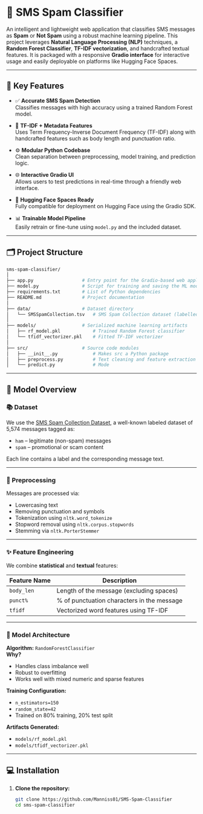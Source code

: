 # 📩 SMS Spam Classifier

An intelligent and lightweight web application that classifies SMS messages as **Spam** or **Not Spam** using a robust machine learning pipeline. This project leverages **Natural Language Processing (NLP)** techniques, a **Random Forest Classifier**, **TF-IDF vectorization**, and handcrafted textual features. It is packaged with a responsive **Gradio interface** for interactive usage and easily deployable on platforms like Hugging Face Spaces.

---

## 📌 Key Features

- ✅ **Accurate SMS Spam Detection**  
  Classifies messages with high accuracy using a trained Random Forest model.

- 🧠 **TF-IDF + Metadata Features**  
  Uses Term Frequency-Inverse Document Frequency (TF-IDF) along with handcrafted features such as body length and punctuation ratio.

- ⚙️ **Modular Python Codebase**  
  Clean separation between preprocessing, model training, and prediction logic.

- 🌐 **Interactive Gradio UI**  
  Allows users to test predictions in real-time through a friendly web interface.

- 🚀 **Hugging Face Spaces Ready**  
  Fully compatible for deployment on Hugging Face using the Gradio SDK.

- 📊 **Trainable Model Pipeline**  
  Easily retrain or fine-tune using `model.py` and the included dataset.

---

## 🗂️ Project Structure
``` bash
sms-spam-classifier/
│
├── app.py                  # Entry point for the Gradio-based web application
├── model.py                # Script for training and saving the ML model and vectorizer
├── requirements.txt        # List of Python dependencies
├── README.md               # Project documentation
│
├── data/                   # Dataset directory
│   └── SMSSpamCollection.tsv   # SMS Spam Collection dataset (labelled messages)
│
├── models/                 # Serialized machine learning artifacts
│   ├── rf_model.pkl            # Trained Random Forest classifier
│   └── tfidf_vectorizer.pkl    # Fitted TF-IDF vectorizer
│
├── src/                    # Source code modules
│   ├── __init__.py             # Makes src a Python package
│   ├── preprocess.py           # Text cleaning and feature extraction utilities
│   └── predict.py              # Mode
```
---
## 🧠 Model Overview

### 📚 Dataset

We use the [SMS Spam Collection Dataset](https://www.kaggle.com/datasets/uciml/sms-spam-collection-dataset), a well-known labeled dataset of 5,574 messages tagged as:
- `ham` – legitimate (non-spam) messages
- `spam` – promotional or scam content

Each line contains a label and the corresponding message text.

---

### 🧪 Preprocessing

Messages are processed via:

- Lowercasing text
- Removing punctuation and symbols
- Tokenization using `nltk.word_tokenize`
- Stopword removal using `nltk.corpus.stopwords`
- Stemming via `nltk.PorterStemmer`

---

### ✨ Feature Engineering

We combine **statistical** and **textual** features:

| Feature Name   | Description                                 |
|----------------|---------------------------------------------|
| `body_len`     | Length of the message (excluding spaces)     |
| `punct%`       | % of punctuation characters in the message   |
| `tfidf`        | Vectorized word features using TF-IDF        |

---

### 🤖 Model Architecture

**Algorithm:** `RandomForestClassifier`  
**Why?**
- Handles class imbalance well
- Robust to overfitting
- Works well with mixed numeric and sparse features

**Training Configuration:**
- `n_estimators=150`
- `random_state=42`
- Trained on 80% training, 20% test split

**Artifacts Generated:**
- `models/rf_model.pkl`
- `models/tfidf_vectorizer.pkl`

---

## 💻 Installation

1. **Clone the repository:**
   ```bash
   git clone https://github.com/Manniss01/SMS-Spam-Classifier
   cd sms-spam-classifier



